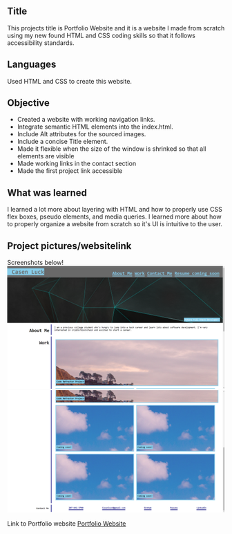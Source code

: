 ## Title

This projects title is Portfolio Website and it is a website I made from scratch using my new found HTML and CSS coding skills so that it follows accessibility standards.

## Languages

Used HTML and CSS to create this website.

## Objective

- Created a website with working navigation links.
- Integrate semantic HTML elements into the index.html.
- Include Alt attributes for the sourced images.
- Include a concise Title element.
- Made it flexible when the size of the window is shrinked so that all elements are visible
- Made working links in the contact section
- Made the first project link accessible


## What was learned

I learned a lot more about layering with HTML and how to properly use CSS flex boxes, pseudo elements, and media queries. I learned more about how to properly organize a website from scratch so it's UI is intuitive to the user. 

## Project pictures/websitelink 

Screenshots below!
![Image of website](./Assets/images/website.PNG)
![Image of website 2](./Assets/images/website2.PNG)

Link to Portfolio website
[Portfolio Website](https://cluck135.github.io/Coding-Portfolio-website/)

